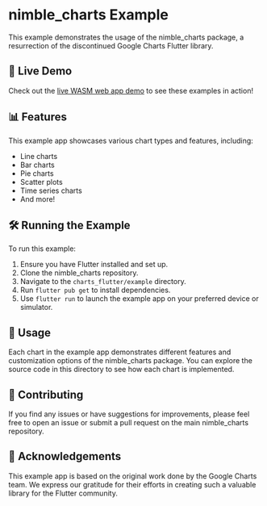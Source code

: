 # nimble_charts Example

This example demonstrates the usage of the nimble_charts package, a resurrection of the discontinued Google Charts Flutter library.

## 🚀 Live Demo

Check out the [live WASM web app demo](https://nimblesite.github.io/nimble_charts/) to see these examples in action!

## 📊 Features

This example app showcases various chart types and features, including:

- Line charts
- Bar charts
- Pie charts
- Scatter plots
- Time series charts
- And more!

## 🛠️ Running the Example

To run this example:

1. Ensure you have Flutter installed and set up.
2. Clone the nimble_charts repository.
3. Navigate to the `charts_flutter/example` directory.
4. Run `flutter pub get` to install dependencies.
5. Use `flutter run` to launch the example app on your preferred device or simulator.

## 📝 Usage

Each chart in the example app demonstrates different features and customization options of the nimble_charts package. You can explore the source code in this directory to see how each chart is implemented.

## 🤝 Contributing

If you find any issues or have suggestions for improvements, please feel free to open an issue or submit a pull request on the main nimble_charts repository.

## 📣 Acknowledgements

This example app is based on the original work done by the Google Charts team. We express our gratitude for their efforts in creating such a valuable library for the Flutter community.
